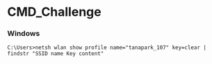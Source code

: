 # CMD_Challenge

### Windows
```
C:\Users>netsh wlan show profile name="tanapark_107" key=clear | findstr "SSID name Key content"
```
